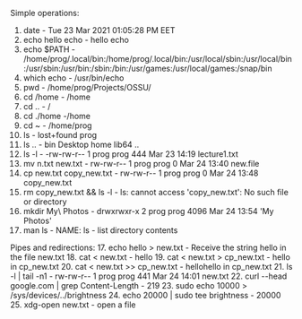 Simple operations:
1. date - Tue 23 Mar 2021 01:05:28 PM EET
2. echo hello echo - hello echo
3. echo $PATH - /home/prog/.local/bin:/home/prog/.local/bin:/usr/local/sbin:/usr/local/bin:/usr/sbin:/usr/bin:/sbin:/bin:/usr/games:/usr/local/games:/snap/bin
4. which echo - /usr/bin/echo
5. pwd - /home/prog/Projects/OSSU/
6. cd /home - /home
7. cd .. - /
8. cd ./home -/home
9. cd ~ - /home/prog
10. ls - lost+found prog
11. ls .. - bin Desktop home lib64 ..
12. ls -l - -rw-rw-r-- 1 prog prog 444 Mar 23 14:19 lecture1.txt
12. mv n.txt new.txt - rw-rw-r-- 1 prog prog 0 Mar 24 13:40 new.file
13. cp new.txt copy_new.txt - rw-rw-r-- 1 prog prog 0 Mar 24 13:48 copy_new.txt
14. rm copy_new.txt && ls -l - ls: cannot access 'copy_new.txt': No such file or directory
15. mkdir My\ Photos - drwxrwxr-x 2 prog prog 4096 Mar 24 13:54 'My Photos'
16. man ls - NAME: ls - list directory contents

Pipes and redirections:
17. echo hello > new.txt - Receive the string hello in the file new.txt
18. cat < new.txt - hello
19. cat < new.txt > cp_new.txt - hello in cp_new.txt
20. cat < new.txt >> cp_new.txt - hellohello in cp_new.txt
21. ls -l | tail -n1 - rw-rw-r-- 1 prog prog  441 Mar 24 14:01 new.txt
22. curl --head google.com | grep Content-Length - 219
23. sudo echo 10000 > /sys/devices/../brightness
24. echo 20000 | sudo tee brightness - 20000
25. xdg-open new.txt - open a file
